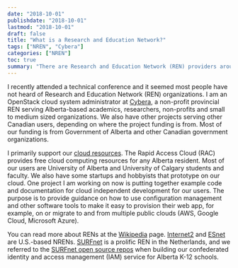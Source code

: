 ```yaml
---
date: "2018-10-01"
publishdate: "2018-10-01"
lastmod: "2018-10-01"
draft: false
title: "What is a Research and Education Network?"
tags: ["NREN", "Cybera"]
categories: ["NREN"]
toc: true
summary: "There are Research and Education Network (REN) providers around the world. Their core functionality is support for a high-speed backbone network, often offering dedicated channels for individual research projects."
---
```


I recently attended a technical conference and it seemed most people have not heard of Research and Education Network (REN) organizations. I am an OpenStack cloud system administrator at [Cybera](http://www.cybera.ca/), a non-profit provincial REN serving Alberta-based academics, researchers, non-profits and small to medium sized organizations. We also have other projects serving other Canadian users, depending on where the project funding is from. Most of our funding is from Government of Alberta and other Canadian government organizations.

I primarily support our [cloud resources](http://www.cybera.ca/services/cloud-resources/). The Rapid Access Cloud (RAC) provides free cloud computing resources for any Alberta resident. Most of our users are University of Alberta and University of Calgary students and faculty. We also have some startups and hobbyists that prototype on our cloud. One project I am working on now is putting together example code and documentation for cloud independent development for our users. The purpose is to provide guidance on how to use configuration management and other software tools to make it easy to provision their web app, for example, on or migrate to and from multiple public clouds (AWS, Google Cloud, Microsoft Azure).

You can read more about RENs at the [Wikipedia](https://en.wikipedia.org/wiki/National_research_and_education_network) page. [Internet2](https://en.wikipedia.org/wiki/Internet2) and [ESnet](https://en.wikipedia.org/wiki/Energy_Sciences_Network) are U.S.-based NRENs. [SURFnet](https://www.surf.nl) is a prolific REN in the Netherlands, and we referred to the [SURFnet open source repos](https://github.com/SURFnet) when building our confederated identity and access management (IAM) service for Alberta K-12 schools.